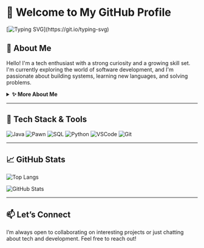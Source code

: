 # 🚀 Welcome to My GitHub Profile

[![Typing SVG](https://readme-typing-svg.demolab.com?font=Fira+Code&pause=1000&width=435&lines=Hello+there!+Welcome+to+my+GitHub+profile!)](https://git.io/typing-svg)

## 📘 About Me

Hello! I'm a tech enthusiast with a strong curiosity and a growing skill set. I'm currently exploring the world of software development, and I'm passionate about building systems, learning new languages, and solving problems.

<details>
<summary><strong>✨ More About Me</strong></summary><br/>

- 🔭 I’m currently working on small-scale personal projects to sharpen my skills.
- 🌱 I’m actively learning:
  - `Java`
  - `Pawn`
  - `SQL (Structured Query Language)`
  - `Python`
- 👀 I’m interested in:
  - Game Development
  - Backend Engineering
  - Database Engineering
- 💬 Feel free to ask me anything related to what I do — I’m always open to discussion and learning.
- 😄 Preferred Name / Pronouns: **Zild Jian X TO**

</details>

---

## 🧰 Tech Stack & Tools

![Java](https://img.shields.io/badge/-Java-007396?style=flat&logo=java)
![Pawn](https://img.shields.io/badge/-Pawn-DB901F?style=flat)
![SQL](https://img.shields.io/badge/-SQL-4479A1?style=flat&logo=mysql)
![Python](https://img.shields.io/badge/-Python-3776AB?style=flat&logo=python)
![VSCode](https://img.shields.io/badge/-VS%20Code-007ACC?style=flat&logo=visual-studio-code)
![Git](https://img.shields.io/badge/-Git-F05032?style=flat&logo=git)

---

## 📈 GitHub Stats

![Top Langs](https://github-readme-stats.vercel.app/api/top-langs/?username=yandevxxx&layout=compact&theme=dark)

![GitHub Stats](https://github-readme-stats.vercel.app/api?username=yandevxxx&show_icons=true&theme=dark)

---

## 📫 Let’s Connect

I’m always open to collaborating on interesting projects or just chatting about tech and development. Feel free to reach out!

